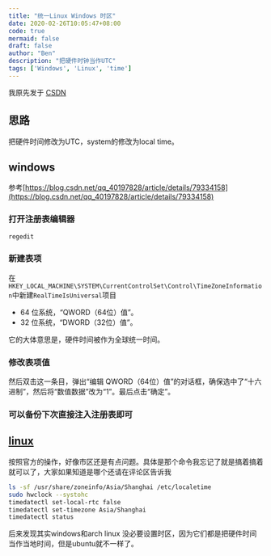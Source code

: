 ```yaml
---
title: "统一Linux Windows 时区"
date: 2020-02-26T10:05:47+08:00
code: true
mermaid: false
draft: false
author: "Ben"
description: "把硬件时钟当作UTC"
tags: ['Windows', 'Linux', 'time']
---
```


我原先发于 [CSDN](https://blog.csdn.net/BenSYZ)

## 思路
把硬件时间修改为UTC，system的修改为local time。

## windows
参考[https://blog.csdn.net/qq_40197828/article/details/79334158](https://blog.csdn.net/qq_40197828/article/details/79334158)
### 打开注册表编辑器

```cmd
regedit
```

### 新建表项

在 `HKEY_LOCAL_MACHINE\SYSTEM\CurrentControlSet\Control\TimeZoneInformation`中新建`RealTimeIsUniversal`项目


* 64 位系统，“QWORD（64位）值”。
* 32 位系统，“DWORD（32位）值”。

它的大体意思是，硬件时间被作为全球统一时间。


### 修改表项值
然后双击这一条目，弹出“编辑 QWORD（64位）值”的对话框，确保选中了“十六进制”，然后将“数值数据”改为“1”。最后点击“确定”。

### 可以备份下次直接注入注册表即可

## [linux](https://wiki.archlinux.org/index.php/Installation_guide)

按照官方的操作，好像市区还是有点问题。具体是那个命令我忘记了就是搞着搞着就可以了，大家如果知道是哪个还请在评论区告诉我
```sh
ls -sf /usr/share/zoneinfo/Asia/Shanghai /etc/localetime
sudo hwclock --systohc
timedatectl set-local-rtc false
timedatectl set-timezone Asia/Shanghai
timedatectl status
```


后来发现其实windows和arch linux 没必要设置时区，因为它们都是把硬件时间当作当地时间，但是ubuntu就不一样了。
